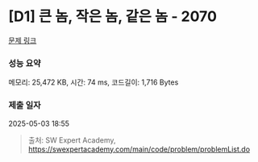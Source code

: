 # [D1] 큰 놈, 작은 놈, 같은 놈 - 2070 

[문제 링크](https://swexpertacademy.com/main/code/problem/problemDetail.do?contestProbId=AV5QQ6qqA40DFAUq) 

### 성능 요약

메모리: 25,472 KB, 시간: 74 ms, 코드길이: 1,716 Bytes

### 제출 일자

2025-05-03 18:55



> 출처: SW Expert Academy, https://swexpertacademy.com/main/code/problem/problemList.do